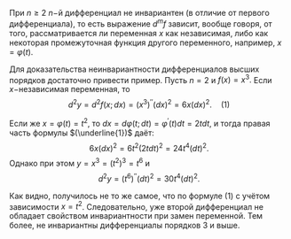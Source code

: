 При $n\geqslant2$ $n-$й дифференциал не инвариантен (в отличие от первого дифференциала), то есть выражение $d^mf$ зависит, вообще говоря, от того, рассматривается ли переменная $x$ как независимая, либо как некоторая промежуточная функция другого переменного, например, $x=\varphi(t).$

Для доказательства неинвариантности дифференциалов высших порядков достаточно привести пример. Пусть $n=2$ и $f(x)=x^3.$ Если $x-$независимая переменная, то $$d^{2}y=d^{2}f(x;dx)=(x^{3})^{\prime\prime}(dx)^{2}=6x(dx)^{2}. \quad (1)$$

Если же $x=\varphi(t)=t^2$, то $dx=d\varphi(t;dt)=\varphi^{\prime}(t)dt=2tdt$, и тогда правая часть формулы $(\underline{1})$ даёт: $$6x\left(dx\right)^{2}=6t^{2}(2tdt)^{2}=24t^{4}(dt)^{2}.$$
Однако при этом $y=x^3=(t^2)^3=t^6$ и $$d^{2}y=(t^{6})^{\prime\prime}(dt)^{2}=30t^{4}(dt)^{2}.$$

Как видно, получилось не то же самое, что по формуле (1) с учётом зависимости $x=t^2$. Следовательно, уже второй дифференциал не обладает свойством инвариантности при замен переменной. Тем более, не инвариантны дифференциалы порядков 3 и выше.